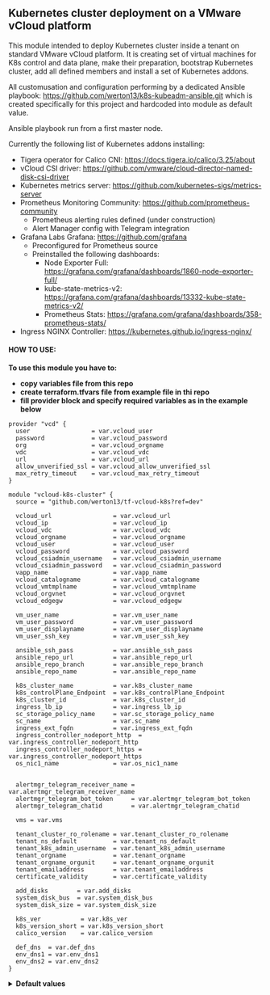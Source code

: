## Kubernetes cluster deployment on a VMware vCloud platform

This module intended to deploy Kubernetes cluster inside a tenant on standard VMware vCloud platform.
It is creating set of virtual machines for K8s control and data plane, make their preparation, bootstrap Kubernetes cluster, add all defined members and install a set of Kubernetes addons.

All customusation and configuration performing by a dedicated Ansible playbook: https://github.com/werton13/k8s-kubeadm-ansible.git which is created specifically for this project and hardcoded into module as default value.

Ansible playbook run from a first master node.

Currently the following list of Kubernetes addons installing:


  - Tigera operator for Calico CNI: https://docs.tigera.io/calico/3.25/about
  - vCloud CSI driver: https://github.com/vmware/cloud-director-named-disk-csi-driver
  - Kubernetes metrics server: https://github.com/kubernetes-sigs/metrics-server
  - Prometheus Monitoring Community: https://github.com/prometheus-community
    * Prometheus alerting rules defined (under construction)
    * Alert Manager config with Telegram integration
  - Grafana Labs Grafana: https://github.com/grafana
    * Preconfigured for Prometheus source
    * Preinstalled the following dashboards:
      + Node Exporter Full: https://grafana.com/grafana/dashboards/1860-node-exporter-full/
      + kube-state-metrics-v2: https://grafana.com/grafana/dashboards/13332-kube-state-metrics-v2/
      + Prometheus Stats: https://grafana.com/grafana/dashboards/358-prometheus-stats/
  - Ingress NGINX Controller:  https://kubernetes.github.io/ingress-nginx/


#### HOW TO USE:

<b>To use this module you have to:
  - copy variables file from this repo
  - create terraform.tfvars file from example file in thi repo
  - fill provider block and specify required variables as in the example below</b>


```hcl
provider "vcd" {
  user                 = var.vcloud_user
  password             = var.vcloud_password
  org                  = var.vcloud_orgname
  vdc                  = var.vcloud_vdc
  url                  = var.vcloud_url
  allow_unverified_ssl = var.vcloud_allow_unverified_ssl
  max_retry_timeout    = var.vcloud_max_retry_timeout
}

module "vcloud-k8s-cluster" {
  source = "github.com/werton13/tf-vcloud-k8s?ref=dev"

  vcloud_url                 = var.vcloud_url
  vcloud_ip                  = var.vcloud_ip
  vcloud_vdc                 = var.vcloud_vdc
  vcloud_orgname             = var.vcloud_orgname
  vcloud_user                = var.vcloud_user
  vcloud_password            = var.vcloud_password
  vcloud_csiadmin_username   = var.vcloud_csiadmin_username
  vcloud_csiadmin_password   = var.vcloud_csiadmin_password
  vapp_name                  = var.vapp_name
  vcloud_catalogname         = var.vcloud_catalogname
  vcloud_vmtmplname          = var.vcloud_vmtmplname
  vcloud_orgvnet             = var.vcloud_orgvnet
  vcloud_edgegw              = var.vcloud_edgegw

  vm_user_name               = var.vm_user_name
  vm_user_password           = var.vm_user_password
  vm_user_displayname        = var.vm_user_displayname
  vm_user_ssh_key            = var.vm_user_ssh_key

  ansible_ssh_pass           = var.ansible_ssh_pass
  ansible_repo_url           = var.ansible_repo_url
  ansible_repo_branch        = var.ansible_repo_branch
  ansible_repo_name          = var.ansible_repo_name

  k8s_cluster_name           = var.k8s_cluster_name
  k8s_controlPlane_Endpoint  = var.k8s_controlPlane_Endpoint
  k8s_cluster_id             = var.k8s_cluster_id
  ingress_lb_ip              = var.ingress_lb_ip
  sc_storage_policy_name     = var.sc_storage_policy_name
  sc_name                    = var.sc_name
  ingress_ext_fqdn           = var.ingress_ext_fqdn
  ingress_controller_nodeport_http  = var.ingress_controller_nodeport_http
  ingress_controller_nodeport_https = var.ingress_controller_nodeport_https
  os_nic1_name               = var.os_nic1_name


  alertmgr_telegram_receiver_name = var.alertmgr_telegram_receiver_name
  alertmgr_telegram_bot_token     = var.alertmgr_telegram_bot_token
  alertmgr_telegram_chatid        = var.alertmgr_telegram_chatid

  vms = var.vms

  tenant_cluster_ro_rolename = var.tenant_cluster_ro_rolename
  tenant_ns_default          = var.tenant_ns_default
  tenant_k8s_admin_username  = var.tenant_k8s_admin_username
  tenant_orgname             = var.tenant_orgname
  tenant_orgname_orgunit     = var.tenant_orgname_orgunit
  tenant_emailaddress        = var.tenant_emailaddress
  certificate_validity       = var.certificate_validity
  
  add_disks        = var.add_disks
  system_disk_bus  = var.system_disk_bus
  system_disk_size = var.system_disk_size
  
  k8s_ver           = var.k8s_ver  
  k8s_version_short = var.k8s_version_short
  calico_version    = var.calico_version

  def_dns  = var.def_dns
  env_dns1 = var.env_dns1
  env_dns2 = var.env_dns2
}

```
<details>
  <summary><b>Default values</b></summary>

```
lbvm_count = "0"  
vcloud_allow_unverified_ssl = "true"
vcloud_max_retry_timeout    = "240"
vms = {
    masters = {
      pref = "k8s-m"
      vm_cpu_count = "2"
      vm_ram_size  = "4096"
      vm_disk_size = "40"
      vm_count = "1"
      ip_pool =  ["192.168.100.110",
                  "192.168.100.111"]
    },
    workers = {
      pref = "k8s-w"
      vm_cpu_count = "4"
      vm_ram_size  = "8192"
      vm_disk_size = "40"
      vm_count = "3"
      ip_pool =  ["192.168.100.114",
                  "192.168.100.115",
                  "192.168.100.116"]

    }
}
ansible_repo_url  = "https://github.com/werton13/k8s-kubeadm-ansible.git"
ansible_repo_name = "k8s-kubeadm-ansible"
ansible_playbook  = "main.yaml"
os_admin_username = "kuberadm"

k8s_ver           = "1.22.17-00"
k8s_version_short = "1.22.0"
calico_version    = "v3.25.0"

k8s_service_subnet = "10.96.0.0/12"
k8s_pod_subnet     = "10.244.0.0/22"
calico_network_cidr_blocksize = "26"
```

  
</details>